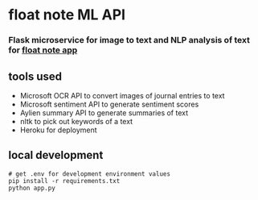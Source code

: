 # float note ML API
### Flask microservice for image to text and NLP analysis of text for [float note app](https://github.com/mickeybarcia/float-note-server)
## tools used
- Microsoft OCR API to convert images of journal entries to text
- Microsoft sentiment API to generate sentiment scores
- Aylien summary API to generate summaries of text
- nltk to pick out keywords of a text
- Heroku for deployment

## local development
```
# get .env for development environment values
pip install -r requirements.txt
python app.py
```
